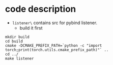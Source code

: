 # code description
- `listener\` contains src for pybind listener.
  - build it first
```
mkdir build
cd build
cmake -DCMAKE_PREFIX_PATH=`python -c "import torch;print(torch.utils.cmake_prefix_path)"` ..
cd ../
make listener
```

